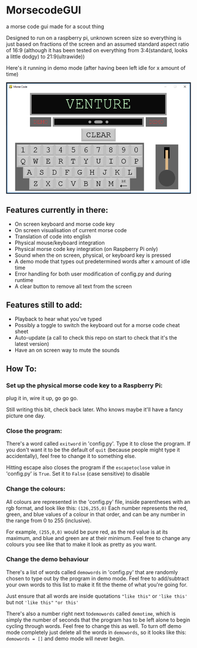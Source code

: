 # MorsecodeGUI
a morse code gui made for a scout thing

Designed to run on a raspberry pi, unknown screen size so everything is just based on fractions of the screen and an assumed standard aspect ratio of 16:9 (although it has been tested on everything from 3:4(standard, looks a little dodgy) to 21:9(ultrawide))

Here's it running in demo mode (after having been left idle for x amount of time)

![morsedemo](morsedemo.png)

## Features currently in there:
- On screen keyboard and morse code key
- On screen visualisation of current morse code
- Translation of code into english
- Physical mouse/keyboard integration
- Physical morse code key integration (on Raspberry Pi only)
- Sound when the on screen, physical, or keyboard key is pressed
- A demo mode that types out predetermined words after x amount of idle time
- Error handling for both user modification of config.py and during runtime
- A clear button to remove all text from the screen

## Features still to add:
- Playback to hear what you've typed
- Possibly a toggle to switch the keyboard out for a morse code cheat sheet
- Auto-update (a call to check this repo on start to check that it's the latest version)
- Have an on screen way to mute the sounds

## How To:

### Set up the physical morse code key to a Raspberry Pi:

plug it in, wire it up, go go go.

Still writing this bit, check back later. Who knows maybe it'll have a fancy picture one day.

### Close the program:
There's a word called `exitword` in 'config.py'. Type it to close the program.
If you don't want it to be the default of `quit` (because people might type it accidentally), feel free to change it to something else.

Hitting escape also closes the program if the `escapetoclose` value in 'config.py' is `True`. Set it to `False` (case sensitive) to disable

### Change the colours:
All colours are represented in the 'config.py' file, inside parentheses with an rgb format, and look like this: `(126,255,0)` Each number represents the red, green, and blue values of a colour in that order, and can be any number in the range from 0 to 255 (inclusive).

For example, `(255,0,0)` would be pure red, as the red value is at its maximum, and blue and green are at their minimum.
Feel free to change any colours you see like that to make it look as pretty as you want.

### Change the demo behaviour
There's a list of words called `demowords` in 'config.py' that are randomly chosen to type out by the program in demo mode.
Feel free to add/subtract your own words to this list to make it fit the theme of what you're going for.

Just ensure that all words are inside quotations `"like this"` or `'like this'` but not `'like this"` `"or this'`

There's also a number right next to`demowords` called `demotime`, which is simply the number of seconds that the program has to be left alone to begin cycling through words. Feel free to change this as well.
To turn off demo mode completely just delete all the words in `demowords`, so it looks like this: `demowords = []` and demo mode will never begin.
